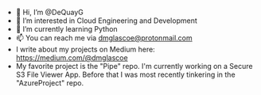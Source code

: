 - 👋 Hi, I’m @DeQuayG
- 👀 I’m interested in Cloud Engineering and Development
- 🌱 I’m currently learning Python
- 📫 You can reach me via dmglascoe@protonmail.com
- I write about my projects on Medium here: https://medium.com/@dmglascoe 
- My favorite project is the "Pipe" repo. I'm currently working on a Secure S3 File Viewer App. Before that I was most recently tinkering in the "AzureProject" repo. 
